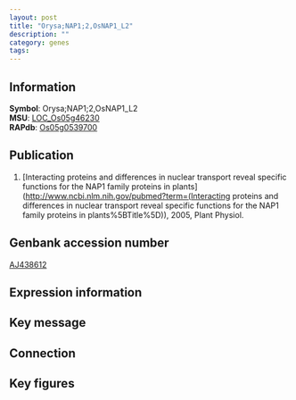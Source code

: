 ```yaml
---
layout: post
title: "Orysa;NAP1;2,OsNAP1_L2"
description: ""
category: genes
tags: 
---
```


## Information
__Symbol__: Orysa;NAP1;2,OsNAP1_L2  
__MSU__: [LOC_Os05g46230](http://rice.plantbiology.msu.edu/cgi-bin/ORF_infopage.cgi?orf=LOC_Os05g46230)  
__RAPdb__: [Os05g0539700](http://rapdb.dna.affrc.go.jp/viewer/gbrowse_details/irgsp1?name=Os05g0539700)  

## Publication
1. [Interacting proteins and differences in nuclear transport reveal specific functions for the NAP1 family proteins in plants](http://www.ncbi.nlm.nih.gov/pubmed?term=(Interacting proteins and differences in nuclear transport reveal specific functions for the NAP1 family proteins in plants%5BTitle%5D)), 2005, Plant Physiol.

## Genbank accession number
[AJ438612](http://www.ncbi.nlm.nih.gov/nuccore/AJ438612)

## Expression information

## Key message

## Connection

## Key figures


